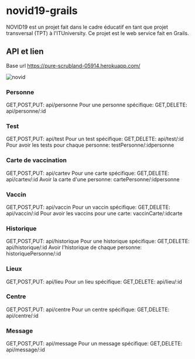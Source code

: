 # novid19-grails
NOVID19 est un projet fait dans le cadre éducatif en tant que projet transversal (TPT) à l'ITUniversity.
Ce projet est le web service fait en Grails.

## API et lien
Base url https://pure-scrubland-05914.herokuapp.com/

![novid](https://user-images.githubusercontent.com/55956913/183304817-d82831ca-b8be-4712-8b98-6d298b57908c.png)


### Personne

GET,POST,PUT: api/personne
Pour une personne spécifique: GET,DELETE: api/personne/:id

### Test

GET,POST,PUT: api/test
Pour un test spécifique: GET,DELETE: api/test/:id
Pour avoir les tests pour chaque personne: testPersonne/:idpersonne

### Carte de vaccination

GET,POST,PUT: api/cartev
Pour une carte spécifique: GET,DELETE: api/cartev/:id
Avoir la carte d'une personne: cartePersonne/:idpersonne


### Vaccin

GET,POST,PUT: api/vaccin
Pour un vaccin spécifique: GET,DELETE: api/vaccin/:id
Pour avoir les vaccins pour une carte: vaccinCarte/:idcarte

### Historique

GET,POST,PUT: api/historique
Pour une historique spécifique: GET,DELETE: api/historique/:id
Avoir l'historique de chaque personne: historiquePersonne/:id





### Lieux

GET,POST,PUT: api/lieu
Pour un lieu spécifique: GET,DELETE: api/lieu/:id

### Centre

GET,POST,PUT: api/centre
Pour un centre spécifique: GET,DELETE: api/centre/:id

### Message

GET,POST,PUT: api/message
Pour un message spécifique: GET,DELETE: api/message/:id





